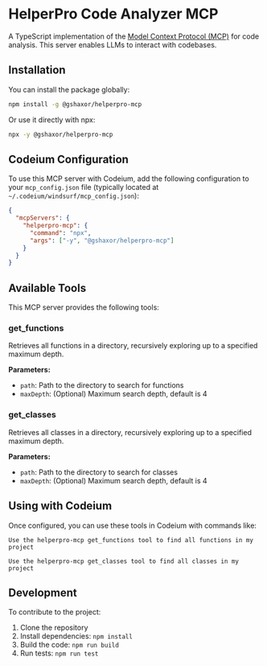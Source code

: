 # HelperPro Code Analyzer MCP

A TypeScript implementation of the [Model Context Protocol (MCP)](https://modelcontextprotocol.io/) for code analysis. This server enables LLMs to interact with codebases.

## Installation

You can install the package globally:

```bash
npm install -g @gshaxor/helperpro-mcp
```

Or use it directly with npx:

```bash
npx -y @gshaxor/helperpro-mcp
```

## Codeium Configuration

To use this MCP server with Codeium, add the following configuration to your `mcp_config.json` file (typically located at `~/.codeium/windsurf/mcp_config.json`):

```json
{
  "mcpServers": {
    "helperpro-mcp": {
      "command": "npx",
      "args": ["-y", "@gshaxor/helperpro-mcp"]
    }
  }
}
```

## Available Tools

This MCP server provides the following tools:

### get_functions

Retrieves all functions in a directory, recursively exploring up to a specified maximum depth.

**Parameters:**
- `path`: Path to the directory to search for functions
- `maxDepth`: (Optional) Maximum search depth, default is 4

### get_classes

Retrieves all classes in a directory, recursively exploring up to a specified maximum depth.

**Parameters:**
- `path`: Path to the directory to search for classes
- `maxDepth`: (Optional) Maximum search depth, default is 4

## Using with Codeium

Once configured, you can use these tools in Codeium with commands like:

```
Use the helperpro-mcp get_functions tool to find all functions in my project
```

```
Use the helperpro-mcp get_classes tool to find all classes in my project
```

## Development

To contribute to the project:

1. Clone the repository
2. Install dependencies: `npm install`
3. Build the code: `npm run build`
4. Run tests: `npm run test`